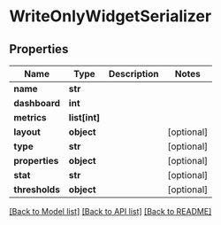 # WriteOnlyWidgetSerializer

## Properties
Name | Type | Description | Notes
------------ | ------------- | ------------- | -------------
**name** | **str** |  | 
**dashboard** | **int** |  | 
**metrics** | **list[int]** |  | 
**layout** | **object** |  | [optional] 
**type** | **str** |  | [optional] 
**properties** | **object** |  | [optional] 
**stat** | **str** |  | [optional] 
**thresholds** | **object** |  | [optional] 

[[Back to Model list]](../README.md#documentation-for-models) [[Back to API list]](../README.md#documentation-for-api-endpoints) [[Back to README]](../README.md)

